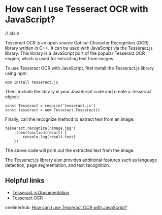 # How can I use Tesseract OCR with JavaScript?
// plain

Tesseract OCR is an open source Optical Character Recognition (OCR) library written in C++. It can be used with JavaScript via the Tesseract.js library. This library is a JavaScript port of the popular Tesseract OCR engine, which is used for extracting text from images.

To use Tesseract OCR with JavaScript, first install the Tesseract.js library using npm:

```
npm install tesseract.js
```

Then, include the library in your JavaScript code and create a Tesseract object:

```
const Tesseract = require('tesseract.js')
const tesseract = new Tesseract.Tesseract()
```

Finally, call the recognize method to extract text from an image:

```
tesseract.recognize('image.jpg')
    .then(function(result) {
        console.log(result.text)
    })
```

The above code will print out the extracted text from the image.

The Tesseract.js library also provides additional features such as language detection, page segmentation, and text recognition.

## Helpful links
- [Tesseract.js Documentation](https://tesseract.projectnaptha.com/docs.html)
- [Tesseract OCR](https://github.com/tesseract-ocr/tesseract)

onelinerhub: [How can I use Tesseract OCR with JavaScript?](https://onelinerhub.com/tesseract-ocr/how-can-i-use-tesseract-ocr-with-javascript)